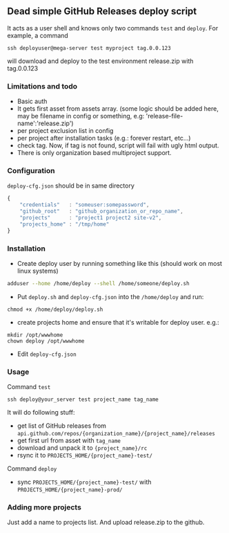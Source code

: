 ## Dead simple GitHub Releases deploy script
It acts as a user shell and knows only two commands `test` and `deploy`. For example, a command

```
ssh deployuser@mega-server test myproject tag.0.0.123
``` 

will download and deploy to the test environment release.zip with tag.0.0.123


### Limitations and todo
- Basic auth
- It gets first asset from assets array. (some logic should be added here, may be filename in config or something, e.g: 'release-file-name':'release.zip')
- per project exclusion list in config
- per project after installation tasks (e.g.: forever restart, etc...)
- check tag. Now, if tag is not found, script will fail with ugly html output.
- There is only organization based multiproject support.

### Configuration
`deploy-cfg.json` should be in same directory

```javascript
{
	"credentials"   : "someuser:somepassword",
	"github_root"   : "github_organization_or_repo_name",
	"projects"      : "project1 project2 site-v2",
	"projects_home" : "/tmp/home"
}
```

### Installation
- Create deploy user by running something like this (should work on most linux systems)

```sh
adduser --home /home/deploy --shell /home/someone/deploy.sh
```
- Put `deploy.sh` and `deploy-cfg.json` into the `/home/deploy` and run:

```
chmod +x /home/deploy/deploy.sh
```
	
- create projects home and ensure that it's writable for deploy user. e.g.: 
```
mkdir /opt/wwwhome
chown deploy /opt/wwwhome
```

- Edit `deploy-cfg.json`

### Usage
Command `test`
```
ssh deploy@your_server test project_name tag_name
```
It will do following stuff:
- get list of GitHub releases from `api.github.com/repos/{organization_name}/{project_name}/releases`
- get first url from asset with `tag_name`
- download and unpack it to `{project_name}/rc`
- rsync it to `PROJECTS_HOME/{project_name}-test/`

Command `deploy`
   - sync `PROJECTS_HOME/{project_name}-test/` with `PROJECTS_HOME/{project_name}-prod/`

### Adding more projects
Just add a name to projects list. And upload release.zip to the github.
